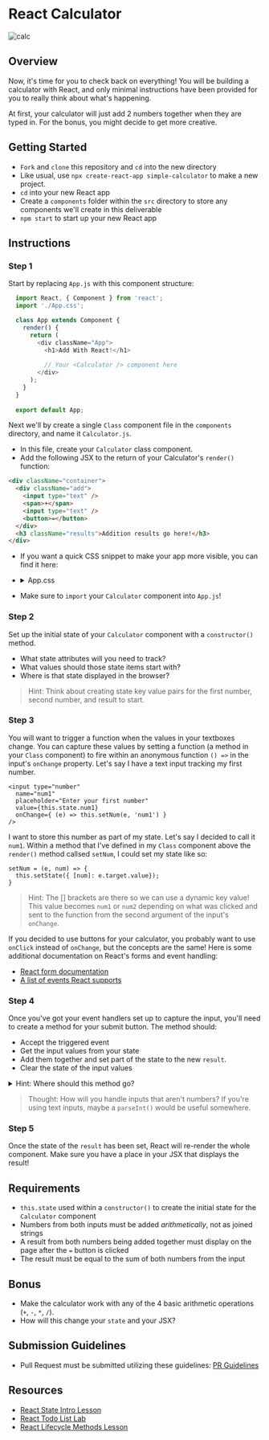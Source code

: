 # React Calculator

![calc](https://cdn.dribbble.com/users/2184773/screenshots/4516857/calculator.gif)

## Overview
Now, it's time for you to check back on everything! You will be building a
calculator with React, and only minimal instructions have been provided for you to really think about what's happening.

At first, your calculator will just add 2 numbers
together when they are typed in. For the bonus, you might decide to get more
creative.

## Getting Started
- `Fork` and `clone` this repository and `cd` into the new directory
- Like usual, use `npx create-react-app simple-calculator` to make a new project.
- `cd` into your new React app
- Create a `components` folder within the `src` directory to store any components we'll create in this deliverable
- `npm start` to start up your new React app


## Instructions
### Step 1
Start by replacing `App.js` with this component structure:
```js
  import React, { Component } from 'react';
  import './App.css';

  class App extends Component {
    render() {
      return (
        <div className="App">
          <h1>Add With React!</h1>
          
          // Your <Calculator /> component here
        </div>
      );
    }
  }
  
  export default App;
```


Next we'll by create a single `Class` component file in the `components` directory, and name it
`Calculator.js`. 

- In this file, create your `Calculator` class component. 
-  Add the following JSX to the return of your Calculator's `render()` function:

```html
<div className="container">
  <div className="add">    
    <input type="text" />
    <span>+</span>
    <input type="text" />
    <button>=</button>
  </div>
  <h3 className="results">Addition results go here!</h3>
</div>
```
- If you want a quick CSS snippet to make your app more visible, you can find it here:
- <details><summary>App.css</summary>
  
    ```css
    body {
      background-color: rgb(136, 255, 182);
    }

    .App {
      text-align: center;
    }

    input, button {
      border: none;
      font-size: 1.2em;
      border-radius: 0.25em;
      padding: 0.5em;
      outline: none;
    }

    button, h1 {
      background-color: rgb(37, 37, 37);
      color: white;
      font-weight: bold;
      box-shadow: 0px 0px 5px black;
    }

    button:active {
      box-shadow: none;
    }

    input:focus {
      box-shadow: inset 0px 0px 6px rgb(175, 0, 73);
    }

    input {
      box-shadow: inset 0px 0px 3px black;
      width: 8em;
    }

    h1 {
      padding: 0.5em;
      margin-top: 0;
      margin-bottom: 2em;
    }

    button {
      padding: 0.5em 1.5em;
    }

    .add {
      display: flex;
      justify-content: space-around;
    }

    .add > span {
      font-size: 2em;
      font-weight: bold;
    }

    .container {
      width: 30em;
      margin: 0 auto;
      background-color: rgb(173, 208, 255);
      padding: 2em;
      border-radius: 0.5em;
      box-shadow: 0px 0px 5px black;
    }

    .results {
      background-color: white;
      padding: 2em;
      width: 21em;
      margin: 1em auto 0 auto;
      border-radius: 0.25em;
      box-shadow: inset 0px 0px 3px black;
    }
    ```
  </details>

- Make sure to `import` your `Calculator` component into `App.js`!

### Step 2
Set up the initial state of your `Calculator` component with a `constructor()` method. 
- What state attributes will you need to track? 
- What values should those state items start with? 
- Where is that state displayed in the browser?

> Hint: Think about creating state key value pairs for the first number, second number, and result to start. 

### Step 3
You will want to trigger a function when the values in your textboxes change. You can capture these values by setting a function (a method in your `Class` component) to fire within an anonymous function `() =>` in the input's `onChange` property. Let's say I have a text input tracking my first number.

```
<input type="number"
  name="num1"
  placeholder="Enter your first number"
  value={this.state.num1}
  onChange={ (e) => this.setNum(e, 'num1') }
/>
```

I want to store this number as part of my state. Let's say I decided to call it `num1`. Within a method that I've defined in my `Class` component above the `render()` method callsed `setNum`, I could set my state like so:

```
setNum = (e, num) => {
  this.setState({ [num]: e.target.value});
}
```

> Hint: The [] brackets are there so we can use a dynamic key value! This value becomes `num1` or `num2` depending on what was clicked and sent to the function from the second argument of the input's `onChange`. 

If you decided to use buttons for your calculator, you probably want to use `onClick` instead of `onChange`, but the concepts are the same! Here is some additional documentation on React's forms and event handling:

* [React form documentation](https://facebook.github.io/react/docs/forms.html)
* [A list of events React supports](https://facebook.github.io/react/docs/events.html#supported-events)


### Step 4
Once you've got your event handlers set up to capture the input, you'll need to create a
method for your submit button. The method should:
- Accept the triggered event 
- Get the input values from your state
- Add them together and set part of the state to the new `result`.
- Clear the state of the input values

<details>
  <summary>Hint: Where should this method go?</summary>
  <p>In the same component as it's being used - between the constructor and the render.</p>
</details>

> Thought: How will you handle inputs that aren't numbers? If you're using text inputs, maybe a `parseInt()` would be useful somewhere.


### Step 5
Once the state of the `result` has been set, React will re-render the whole
component. Make sure you have a place in your JSX that displays the result!

## Requirements
- `this.state` used within a `constructor()` to create the initial state for the `Calculator` component
- Numbers from both inputs must be added _arithmetically_, not as joined strings
- A result from both numbers being added together must display on the page after the `=` button is clicked
- The result must be equal to the sum of both numbers from the input

## Bonus

- Make the calculator work with any of the 4 basic arithmetic operations (`+`, `-`, `*`, `/`). 
- How will this change your `state` and your JSX?


## Submission Guidelines
- Pull Request must be submitted utilizing these guidelines: [PR Guidelines](https://github.com/SEI-R-1-25/template_pull_request)

## Resources
- [React State Intro Lesson](https://github.com/SEI-R-1-25/u2_lesson_react_state_intro)
- [React Todo List Lab](https://github.com/SEI-R-1-25/u2_lab_react_todos)
- [React Lifecycle Methods Lesson](https://github.com/SEI-R-1-25/u2_lesson_react_lifecycle)

